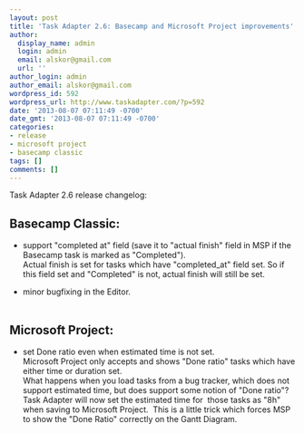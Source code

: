 ```yaml
---
layout: post
title: 'Task Adapter 2.6: Basecamp and Microsoft Project improvements'
author:
  display_name: admin
  login: admin
  email: alskor@gmail.com
  url: ''
author_login: admin
author_email: alskor@gmail.com
wordpress_id: 592
wordpress_url: http://www.taskadapter.com/?p=592
date: '2013-08-07 07:11:49 -0700'
date_gmt: '2013-08-07 07:11:49 -0700'
categories:
- release
- microsoft project
- basecamp classic
tags: []
comments: []
---
```

<p>Task Adapter 2.6 release changelog:</p>
<h2>Basecamp Classic:</h2></p>
<ul>
<li>support "completed at" field (save it to "actual finish" field in MSP if the Basecamp task is marked as "Completed").<br />
Actual finish is set for tasks which have "completed_at" field set. So if this field set and "Completed" is not, actual finish will still be set.</li></p>
<li>minor bugfixing in the Editor.</li><br />
</ul></p>
<h2>Microsoft Project:</h2></p>
<ul>
<li>set Done ratio even when estimated time is not set.<br />
Microsoft Project only accepts and shows "Done ratio" tasks which have either time or duration set.<br />
What happens when you load tasks from a bug tracker, which does not support estimated time, but does support some notion of "Done ratio"? Task Adapter will now set the estimated time for &nbsp;those tasks as "8h" when saving to Microsoft Project. &nbsp;This is a little trick which forces MSP to show the "Done Ratio" correctly on the Gantt Diagram.</li><br />
</ul></p>
